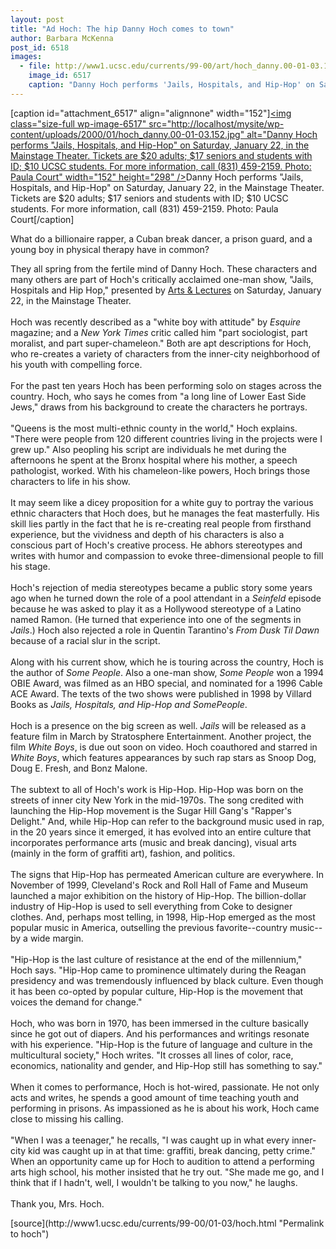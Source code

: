 ```yaml
---
layout: post
title: "Ad Hoch: The hip Danny Hoch comes to town"
author: Barbara McKenna
post_id: 6518
images:
  - file: http://www1.ucsc.edu/currents/99-00/art/hoch_danny.00-01-03.152.jpg
    image_id: 6517
    caption: "Danny Hoch performs 'Jails, Hospitals, and Hip-Hop' on Saturday, January 22, in the Mainstage Theater. Tickets are $20 adults; $17 seniors and students with ID; $10 UCSC students. For more information, call (831) 459-2159. Photo: Paula Court"
---
```


[caption id="attachment_6517" align="alignnone" width="152"]<a href="http://localhost/mysite/wp-content/uploads/2000/01/hoch_danny.00-01-03.152.jpg"><img class="size-full wp-image-6517" src="http://localhost/mysite/wp-content/uploads/2000/01/hoch_danny.00-01-03.152.jpg" alt="Danny Hoch performs "Jails, Hospitals, and Hip-Hop" on Saturday, January 22, in the Mainstage Theater. Tickets are $20 adults; $17 seniors and students with ID; $10 UCSC students. For more information, call (831) 459-2159. Photo: Paula Court" width="152" height="298" /></a>Danny Hoch performs "Jails, Hospitals, and Hip-Hop" on Saturday, January 22, in the Mainstage Theater. Tickets are $20 adults; $17 seniors and students with ID; $10 UCSC students. For more information, call (831) 459-2159. Photo: Paula Court[/caption]
<p>
  What do a billionaire rapper, a Cuban break dancer, a prison guard, and a young boy in physical therapy have in common?
</p>They all spring from the fertile mind of Danny Hoch. These characters and many others are part of Hoch's critically acclaimed one-man show, "Jails, Hospitals and Hip Hop," presented by <a href="http://events.ucsc.edu/artslecs/">Arts &amp; Lectures</a> on Saturday, January 22, in the Mainstage Theater.<br>
<br>
Hoch was recently described as a "white boy with attitude" by <i>Esquire</i> magazine; and a <i>New York Times</i> critic called him "part sociologist, part moralist, and part super-chameleon." Both are apt descriptions for Hoch, who re-creates a variety of characters from the inner-city neighborhood of his youth with compelling force.<br>
<br>
For the past ten years Hoch has been performing solo on stages across the country. Hoch, who says he comes from "a long line of Lower East Side Jews," draws from his background to create the characters he portrays.<br>
<br>
"Queens is the most multi-ethnic county in the world," Hoch explains. "There were people from 120 different countries living in the projects were I grew up." Also peopling his script are individuals he met during the afternoons he spent at the Bronx hospital where his mother, a speech pathologist, worked. With his chameleon-like powers, Hoch brings those characters to life in his show.<br>
<br>
It may seem like a dicey proposition for a white guy to portray the various ethnic characters that Hoch does, but he manages the feat masterfully. His skill lies partly in the fact that he is re-creating real people from firsthand experience, but the vividness and depth of his characters is also a conscious part of Hoch's creative process. He abhors stereotypes and writes with humor and compassion to evoke three-dimensional people to fill his stage.<br>
<br>
Hoch's rejection of media stereotypes became a public story some years ago when he turned down the role of a pool attendant in a <i>Seinfeld</i> episode because he was asked to play it as a Hollywood stereotype of a Latino named Ramon. (He turned that experience into one of the segments in <i>Jails</i>.) Hoch also rejected a role in Quentin Tarantino's <i>From Dusk Til Dawn</i> because of a racial slur in the script.<br>
<br>
Along with his current show, which he is touring across the country, Hoch is the author of <i>Some People</i>. Also a one-man show, <i>Some People</i> won a 1994 OBIE Award, was filmed as an HBO special, and nominated for a 1996 Cable ACE Award. The texts of the two shows were published in 1998 by Villard Books as <i>Jails, Hospitals, and Hip-Hop and Some</i><i>People</i>.<br>
<br>
Hoch is a presence on the big screen as well. <i>Jails</i> will be released as a feature film in March by Stratosphere Entertainment. Another project, the film <i>White Boys</i>, is due out soon on video. Hoch coauthored and starred in <i>White Boys</i>, which features appearances by such rap stars as Snoop Dog, Doug E. Fresh, and Bonz Malone.<br>
<br>
The subtext to all of Hoch's work is Hip-Hop. Hip-Hop was born on the streets of inner city New York in the mid-1970s. The song credited with launching the Hip-Hop movement is the Sugar Hill Gang's "Rapper's Delight." And, while Hip-Hop can refer to the background music used in rap, in the 20 years since it emerged, it has evolved into an entire culture that incorporates performance arts (music and break dancing), visual arts (mainly in the form of graffiti art), fashion, and politics.<br>
<br>
The signs that Hip-Hop has permeated American culture are everywhere. In November of 1999, Cleveland's Rock and Roll Hall of Fame and Museum launched a major exhibition on the history of Hip-Hop. The billion-dollar industry of Hip-Hop is used to sell everything from Coke to designer clothes. And, perhaps most telling, in 1998, Hip-Hop emerged as the most popular music in America, outselling the previous favorite--country music--by a wide margin.<br>
<br>
"Hip-Hop is the last culture of resistance at the end of the millennium," Hoch says. "Hip-Hop came to prominence ultimately during the Reagan presidency and was tremendously influenced by black culture. Even though it has been co-opted by popular culture, Hip-Hop is the movement that voices the demand for change."<br>
<br>
Hoch, who was born in 1970, has been immersed in the culture basically since he got out of diapers. And his performances and writings resonate with his experience. "Hip-Hop is the future of language and culture in the multicultural society," Hoch writes. "It crosses all lines of color, race, economics, nationality and gender, and Hip-Hop still has something to say."<br>
<br>
When it comes to performance, Hoch is hot-wired, passionate. He not only acts and writes, he spends a good amount of time teaching youth and performing in prisons. As impassioned as he is about his work, Hoch came close to missing his calling.<br>
<br>
"When I was a teenager," he recalls, "I was caught up in what every inner-city kid was caught up in at that time: graffiti, break dancing, petty crime." When an opportunity came up for Hoch to audition to attend a performing arts high school, his mother insisted that he try out. "She made me go, and I think that if I hadn't, well, I wouldn't be talking to you now," he laughs.<br>
<br>
Thank you, Mrs. Hoch.
<p>

</p>
[source](http://www1.ucsc.edu/currents/99-00/01-03/hoch.html "Permalink to hoch")
